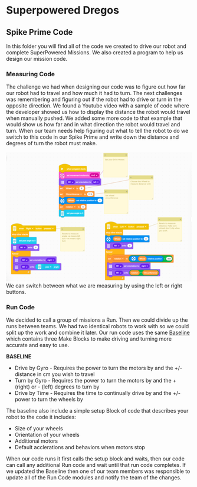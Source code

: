 # Superpowered Dregos
## Spike Prime Code
In this folder you will find all of the code we created to drive our robot and complete SuperPowered Missions.
We also created a program to help us design our mission code.

### Measuring Code
The challenge we had when designing our code was to figure out how far our robot had to travel and how much it had to turn.
The next challenges was remembering and figuring out if the robot had to drive or turn in the opposite direction.
We found a Youtube video with a sample of code where the developer showed us how to display the distance the robot would travel when manually pushed.
We added some more code to that example that would show us how far and in what direction the robot would travel and turn.
When our team needs help figuring out what to tell the robot to do we switch to this code in our Spike Prime and write down the distance and degrees of turn the robot must make.

<center><img src="../Media/MeasureCode.png"></center>
We can switch between what we are measuring by using the left or right buttons.

### Run Code
We decided to call a group of missions a Run. Then we could divide up the runs between teams. 
We had two identical robots to work with so we could split up the work and combine it later.
Our run code uses the same [Baseline](./FLL%20Superpowered%20Baseline.llsp) which contains three Make Blocks to make driving and turning more accurate and easy to use.

**BASELINE** 
* Drive by Gyro - Requires the power to turn the motors by and the +/- distance in cm you wish to travel
* Turn by Gyro - Requires the power to turn the motors by and the + (right) or - (left) degrees to turn by
* Drive by Time - Requires the time to continually drive by and the +/- power to turn the wheels by

The baseline also include a simple setup Block of code that describes your robot to the code it includes:
* Size of your wheels
* Orientation of your wheels
* Additional motors
* Default acclerations and behaviors when motors stop

When our code runs it first calls the setup block and waits, then our code can call any additional Run code and wait until that run code completes.
If we updated the Baseline then one of our team members was responsible to update all of the Run Code modules and notify the team of the changes.
